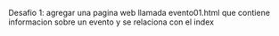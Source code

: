 Desafio 1: agregar una pagina web llamada evento01.html que contiene informacion sobre un evento y se relaciona con el index
